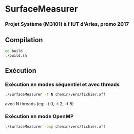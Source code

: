 # SurfaceMeasurer
### Projet Système (M3101) à l'IUT d'Arles, promo 2017

## Compilation
```sh
cd build
./build.sh
```

## Exécution
### Exécution en modes séquentiel et avec threads
```sh
./SurfaceMeasurer -t N chemin/vers/fichier.off
```

avec N threads (eg: -t 0, -t 2, -t 8)

### Exécution en mode OpenMP
```sh
./SurfaceMeasurer -omp chemin/vers/fichier.off
```

